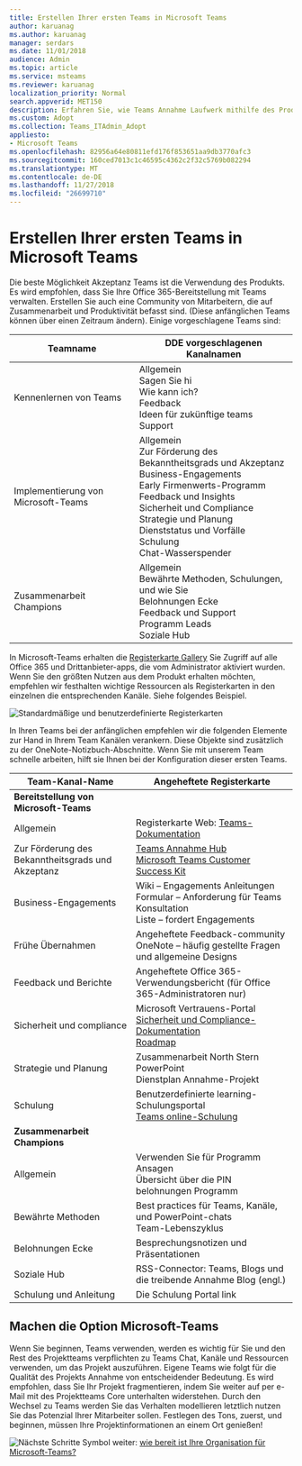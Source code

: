 ```yaml
---
title: Erstellen Ihrer ersten Teams in Microsoft Teams
author: karuanag
ms.author: karuanag
manager: serdars
ms.date: 11/01/2018
audience: Admin
ms.topic: article
ms.service: msteams
ms.reviewer: karuanag
localization_priority: Normal
search.appverid: MET150
description: Erfahren Sie, wie Teams Annahme Laufwerk mithilfe des Produkts.
ms.custom: Adopt
ms.collection: Teams_ITAdmin_Adopt
appliesto:
- Microsoft Teams
ms.openlocfilehash: 82956a64e80811efd176f853651aa9db3770afc3
ms.sourcegitcommit: 160ced7013c1c46595c4362c2f32c5769b082294
ms.translationtype: MT
ms.contentlocale: de-DE
ms.lasthandoff: 11/27/2018
ms.locfileid: "26699710"
---
```

# <a name="create-your-first-teams-in-microsoft-teams"></a>Erstellen Ihrer ersten Teams in Microsoft Teams

Die beste Möglichkeit Akzeptanz Teams ist die Verwendung des Produkts. Es wird empfohlen, dass Sie Ihre Office 365-Bereitstellung mit Teams verwalten. Erstellen Sie auch eine Community von Mitarbeitern, die auf Zusammenarbeit und Produktivität befasst sind. (Diese anfänglichen Teams können über einen Zeitraum ändern). Einige vorgeschlagene Teams sind:

| Teamname | DDE vorgeschlagenen Kanalnamen |
| --------- | ---------------------- |
| Kennenlernen von Teams | Allgemein</br> Sagen Sie hi</br> Wie kann ich?</br>Feedback </br> Ideen für zukünftige teams </br> Support |
| Implementierung von Microsoft-Teams | Allgemein <br/> Zur Förderung des Bekanntheitsgrads und Akzeptanz <br/> Business-Engagements <br/> Early Firmenwerts-Programm <br/> Feedback und Insights <br/> Sicherheit und Compliance <br/> Strategie und Planung <br/> Dienststatus und Vorfälle <br/> Schulung <br/> Chat-Wasserspender |
| Zusammenarbeit Champions | Allgemein <br/> Bewährte Methoden, Schulungen, und wie Sie <br/> Belohnungen Ecke <br/> Feedback und Support <br/> Programm Leads <br/> Soziale Hub |

In Microsoft-Teams erhalten die [Registerkarte Gallery](https://docs.microsoft.com/en-us/microsoftteams/platform/concepts/tabs/tabs-overview) Sie Zugriff auf alle Office 365 und Drittanbieter-apps, die vom Administrator aktiviert wurden. Wenn Sie den größten Nutzen aus dem Produkt erhalten möchten, empfehlen wir festhalten wichtige Ressourcen als Registerkarten in den einzelnen die entsprechenden Kanäle. Siehe folgendes Beispiel.

![Standardmäßige und benutzerdefinierte Registerkarten](media/teams-adoption-tab-example.png)

In Ihren Teams bei der anfänglichen empfehlen wir die folgenden Elemente zur Hand in Ihrem Team Kanälen verankern. Diese Objekte sind zusätzlich zu der OneNote-Notizbuch-Abschnitte. Wenn Sie mit unserem Team schnelle arbeiten, hilft sie Ihnen bei der Konfiguration dieser ersten Teams. 

|Team-Kanal-Name | Angeheftete Registerkarte |
|----------------- | ---------- |
| **Bereitstellung von Microsoft-Teams** ||
| Allgemein | Registerkarte Web: [Teams-Dokumentation](https://aka.ms/SuccessWithTeams) |
| Zur Förderung des Bekanntheitsgrads und Akzeptanz | [Teams Annahme Hub](https://aka.ms/DriveTeamsAdoption)<br/>[Microsoft Teams Customer Success Kit](https://download.microsoft.com/download/A/E/9/AE984CD4-CF4B-41E7-9ABD-6735E3F01897/MicrosoftTeamsCustomerSuccessKit.zip)|
| Business-Engagements | Wiki – Engagements Anleitungen<br/>Formular – Anforderung für Teams Konsultation<br/>Liste – fordert Engagements |
|Frühe Übernahmen | Angeheftete Feedback-community <br/> OneNote – häufig gestellte Fragen und allgemeine Designs |
| Feedback und Berichte | Angeheftete Office 365-Verwendungsbericht (für Office 365-Administratoren nur) |
| Sicherheit und compliance | Microsoft Vertrauens-Portal <br/> [Sicherheit und Compliance-Dokumentation](https://docs.microsoft.com/en-us/office365/securitycompliance/index)<br/> [Roadmap](https://docs.microsoft.com/office365/securitycompliance/security-roadmap) |
| Strategie und Planung | Zusammenarbeit North Stern PowerPoint <br/> Dienstplan Annahme-Projekt |
| Schulung | Benutzerdefinierte learning-Schulungsportal <br/> [Teams online-Schulung](https://aka.ms/TeamsTraining) |
| **Zusammenarbeit Champions**|  |
| Allgemein | Verwenden Sie für Programm Ansagen <br/> Übersicht über die PIN belohnungen Programm |
| Bewährte Methoden | Best practices für Teams, Kanäle, und PowerPoint-chats <br/> Team-Lebenszyklus |
| Belohnungen Ecke | Besprechungsnotizen und Präsentationen |
| Soziale Hub | RSS-Connector: Teams, Blogs und die treibende Annahme Blog (engl.) |
| Schulung und Anleitung | Die Schulung Portal link |

## <a name="making-the-switch-to-microsoft-teams"></a>Machen die Option Microsoft-Teams

Wenn Sie beginnen, Teams verwenden, werden es wichtig für Sie und den Rest des Projektteams verpflichten zu Teams Chat, Kanäle und Ressourcen verwenden, um das Projekt auszuführen. Eigene Teams wie folgt für die Qualität des Projekts Annahme von entscheidender Bedeutung. Es wird empfohlen, dass Sie Ihr Projekt fragmentieren, indem Sie weiter auf per e-Mail mit des Projektteams Core unterhalten widerstehen. Durch den Wechsel zu Teams werden Sie das Verhalten modellieren letztlich nutzen Sie das Potenzial Ihrer Mitarbeiter sollen. Festlegen des Tons, zuerst, und beginnen, müssen Ihre Projektinformationen an einem Ort genießen!  

![Nächste Schritte Symbol](media/teams-adoption-next-icon.png) weiter: [wie bereit ist Ihre Organisation für Microsoft-Teams?](teams-adoption-assess-readiness.md)
